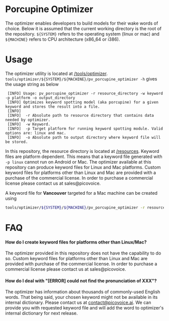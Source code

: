 # Porcupine Optimizer

The optimizer enables developers to build models for their wake words of choice. Below it is assumed that the current 
working directory is the root of the repository. ```${SYSTEM}``` refers to the operating system (linux or mac) and
```${MACHINE}``` refers to CPU architecture (x86_64 or i386).

# Usage

The optimizer utility is located at [/tools/optimizer](/tools/optimizer).
```tools/optimizer/${SYSTEM}/${MACHINE}/pv_porcupine_optimizer -h``` gives the usage string as below

```
 [INFO] Usage: pv_porcupine_optimizer -r resource_directory -w keyword -p platform -o output_directory
 [INFO] Optimizes keyword spotting model (aka porcupine) for a given keyword and stores the result into a file.
 [INFO] 
 [INFO]  -r Absolute path to resource directory that contains data needed by optimizer.
 [INFO]  -w Keyword.
 [INFO]  -p Target platform for running keyword spotting module. Valid options are: linux and mac.
 [INFO]  -o Absolute path to output directory where keyword file will be stored.
```

In this repository, the resource directory is located at [/resources](/resources). Keyword files are
platform dependent. This means that a keyword file generated with ```-p linux``` cannot run on Android or Mac. The
optimizer available at this repository can produce keyword files for Linux and Mac platforms. Custom keyword files for 
platforms other than Linux and Mac are provided with a purchase of the commercial license. In order to purchase a commercial
license please contact us at sales@picovoice.

A keyword file for **Vancouver** targeted for a Mac machine can be created using

```bash
tools/optimizer/${SYSTEM}/${MACHINE}/pv_porcupine_optimizer -r resources -w vancouver -p mac -o ~/
```

# FAQ

#### How do I create keyword files for platforms other than Linux/Mac?

The optimizer provided in this repository does not have the capability to do so. Custom keyword files for 
platforms other than Linux and Mac are provided with purchase of the commercial license. In order to purchase a commercial
license please contact us at sales@picovoice.

#### How do I deal with "[ERROR] could not find the pronunciation of XXX"?

The optimizer has information about thousands of commonly-used English words. That being said, your chosen keyword might
not be available in its internal dictionary. Please contact us at contact@picovoice.ai. We can provide you with
requested keyword file and will add the word to optimizer's internal dictionary for next release.
